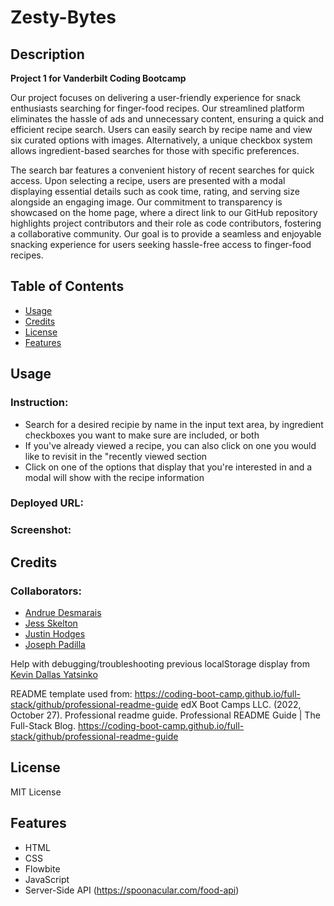 # Zesty-Bytes

## Description

**Project 1 for Vanderbilt Coding Bootcamp**

Our project focuses on delivering a user-friendly experience for snack enthusiasts searching for finger-food recipes. Our streamlined platform eliminates the hassle of ads and unnecessary content, ensuring a quick and efficient recipe search. Users can easily search by recipe name and view six curated options with images. Alternatively, a unique checkbox system allows ingredient-based searches for those with specific preferences.

The search bar features a convenient history of recent searches for quick access. Upon selecting a recipe, users are presented with a modal displaying essential details such as cook time, rating, and serving size alongside an engaging image. Our commitment to transparency is showcased on the home page, where a direct link to our GitHub repository highlights project contributors and their role as code contributors, fostering a collaborative community. Our goal is to provide a seamless and enjoyable snacking experience for users seeking hassle-free access to finger-food recipes.

## Table of Contents 

- [Usage](#usage)
- [Credits](#credits)
- [License](#license)
- [Features](#features)

## Usage

### Instruction:
* Search for a desired recipie by name in the input text area, by ingredient checkboxes you want to make sure are included, or both 
* If you've already viewed a recipe, you can also click on one you would like to revisit in the "recently viewed section
* Click on one of the options that display that you're interested in and a modal will show with the recipe information

### Deployed URL:
<!-- URL -->

### Screenshot:
<!-- ![alt text](assets/images/screenshot.png) -->

## Credits

### Collaborators: 
* [Andrue Desmarais](https://github.com/AndrueGage)
* [Jess Skelton](https://github.com/jskelly8)
* [Justin Hodges](https://github.com/Justinh144)
* [Joseph Padilla](https://github.com/warhawk1950)

Help with debugging/troubleshooting previous localStorage display from [Kevin Dallas Yatsinko](https://github.com/okni-c)

README template used from: https://coding-boot-camp.github.io/full-stack/github/professional-readme-guide edX Boot Camps LLC. (2022, October 27). Professional readme guide. Professional README Guide | The Full-Stack Blog. https://coding-boot-camp.github.io/full-stack/github/professional-readme-guide

## License

MIT License

## Features

* HTML
* CSS
* Flowbite
* JavaScript
* Server-Side API (https://spoonacular.com/food-api)
